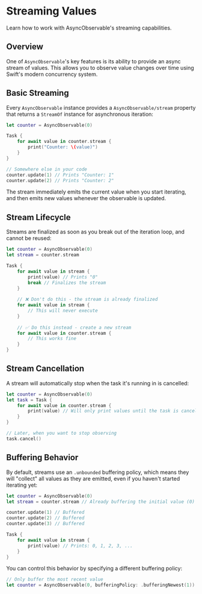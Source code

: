 # Streaming Values

Learn how to work with AsyncObservable's streaming capabilities.

## Overview

One of ``AsyncObservable``'s key features is its ability to provide an async stream of values. This allows you to observe value changes over time using Swift's modern concurrency system.

## Basic Streaming

Every ``AsyncObservable`` instance provides a ``AsyncObservable/stream`` property that returns a ``StreamOf`` instance for asynchronous iteration:

```swift
let counter = AsyncObservable(0)

Task {
    for await value in counter.stream {
        print("Counter: \(value)")
    }
}

// Somewhere else in your code
counter.update(1) // Prints "Counter: 1"
counter.update(2) // Prints "Counter: 2"
```

The stream immediately emits the current value when you start iterating, and then emits new values whenever the observable is updated.

## Stream Lifecycle

Streams are finalized as soon as you break out of the iteration loop, and cannot be reused:

```swift
let counter = AsyncObservable(0)
let stream = counter.stream

Task {
    for await value in stream {
        print(value) // Prints "0"
        break // Finalizes the stream
    }
    
    // ❌ Don't do this - the stream is already finalized
    for await value in stream {
        // This will never execute
    }
    
    // ✅ Do this instead - create a new stream
    for await value in counter.stream {
        // This works fine
    }
}
```

## Stream Cancellation

A stream will automatically stop when the task it's running in is cancelled:

```swift
let counter = AsyncObservable(0)
let task = Task {
    for await value in counter.stream {
        print(value) // Will only print values until the task is cancelled
    }
}

// Later, when you want to stop observing
task.cancel()
```

## Buffering Behavior

By default, streams use an `.unbounded` buffering policy, which means they will "collect" all values as they are emitted, even if you haven't started iterating yet:

```swift
let counter = AsyncObservable(0)
let stream = counter.stream // Already buffering the initial value (0)

counter.update(1) // Buffered
counter.update(2) // Buffered
counter.update(3) // Buffered

Task {
    for await value in stream {
        print(value) // Prints: 0, 1, 2, 3, ...
    }
}
```

You can control this behavior by specifying a different buffering policy:

```swift
// Only buffer the most recent value
let counter = AsyncObservable(0, bufferingPolicy: .bufferingNewest(1))
```